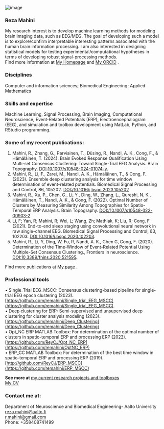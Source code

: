 ![image](https://scholar.googleusercontent.com/citations?view_op=medium_photo&user=FrA8YaAAAAAJ&citpid=7) 
### Reza Mahini
My research interest is to develop machine learning methods for modeling brain imaging data, such as EEG/MEG. The goal of developing such a model is to explore/confirm interpretable interesting patterns associated with the human brain information processing. I am also interested in designing statistical models for testing experimental/computational hypotheses in terms of developing robust signal-processing methods.  
Find more information at [My Homepage](https://www.researchgate.net/profile/Reza-Mahini-2) and [My ORCID](https://orcid.org/0000-0001-6833-1437) .   

### Disciplines
Computer and information sciences; Biomedical Engineering; Applied Mathematics

### Skills and expertise
Machine Learning, Signal Processing, Brain Imaging, Computational Neuroscience, Event-Related Potentials (ERP), Electroencephalogram (EEG), and simulation and toolbox development using MatLab, Python, and RStudio programming.



### Some of my recent publications:

1.  Mahini, R., Zhang, G., Parviainen, T., Düsing, R., Nandi, A. K., Cong, F., & Hämäläinen, T. (2024). Brain Evoked Response Qualification Using Multi-set Consensus Clustering: Toward Single-Trial EEG Analysis. Brain Topography. [DOI:10.1007/s10548-024-01074-y](https://doi.org/10.1007/s10548-024-01074-y).  
2.  Mahini, R., Li, F., Zarei, M., Nandi, A. K., Hämäläinen, T., & Cong, F. (2023). Ensemble deep clustering analysis for time window determination of event-related potentials. Biomedical Signal Processing and Control, 86, 105202. [DOI:/10.1016/j.bspc.2023.105202](https://doi.org/10.1016/j.bspc.2023.105202)
3.	Mahini, R., Xu, P., Chen, G., Li, Y., Ding, W., Zhang, L., Qureshi, N. K., Hämäläinen, T., Nandi, A. K., & Cong, F. (2022). Optimal Number of Clusters by Measuring Similarity Among Topographies for Spatio-Temporal ERP Analysis. Brain Topography. [DOI:/10.1007/s10548-022-00903-2](https://doi.org/10.1007/s10548-022-00903-2) 
4.	Li, F; Yan, R; Mahini, R; Wei, L; Wang, Zh; Mathiak, K; Liu, R; Cong, F (2021). End-to-end sleep staging using convolutional neural network in raw single-channel EEG. Biomedical Signal Processing and Control, 63, 102203. [DOI:10.1016/j.bspc.2020.102203](https://doi.org/10.1016/j.bspc.2020.102203).
5.	Mahini, R., Li, Y, Ding, W, Fu, R, Nandi, A. K., Chen G, Cong, F. (2020). Determination of the Time-Window of Event-Related Potential Using Multiple-Set Consensus Clustering., Frontiers in neuroscience. [DOI:10.3389/fnins.2020.521595](https://doi.org/10.3389/fnins.2020.521595).

Find more publications at [My page](https://www.researchgate.net/profile/Reza-Mahini-2) . 

### Professional tools 

• Single_Trial EEG_MSCC: Consensus clustering-based pipeline for single-trial EEG epoch clustering (2023). [https://github.com/remahini/Single_trial_EEG_MSCC](https://github.com/remahini/Single_trial_EEG_MSCC).  
• Deep clustering for ERP: Semi-supervised and unsupervised deep clustering for cluster analysis modeling (2023). [https://github.com/remahini/Deep_Clustering](https://github.com/remahini/Deep_Clustering)  
•	Opt_NC ERP MATLAB Toolbox: For determination of the optimal number of clusters in spatio-temporal ERP and processing ERP (2022). [https://github.com/ReyCJ/Opt_NC_ERP](https://github.com/remahini/OptNC_ERP)  
•	ERP_CC MATLAB Toolbox: For determination of the best time window in spatio-temporal ERP and processing ERP (2019). [http://github.com/ReyCJ/ERP_MSCC](https://github.com/remahini/ERP_MSCC)  

**See more at** [my current research projects and toolboxes](https://www.researchgate.net/profile/Reza-Mahini-2)  
[My CV](https://drive.google.com/file/d/1atpxS-g_NrEbE_UEoBcRhyMkOoSdsXkj/view?usp=sharing)


### Contact me at:
Department of Neuroscience and Biomedical Engineering- Aalto University
reza.mahini@aalto.fi  
r.mahini@gmail.com  
Phone: +358408741499
